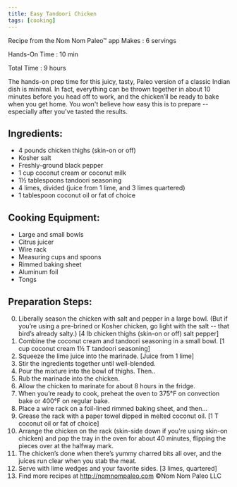 ```yaml
---
title: Easy Tandoori Chicken
tags: [cooking]
---
```


Recipe from the Nom Nom Paleo™ app
Makes : 6 servings

Hands-On Time : 10 min

Total Time : 9 hours

The hands-on prep time for this juicy, tasty, Paleo version of a classic Indian dish is minimal. In fact, everything can be thrown together in about 10 minutes before you head off to work, and the chicken’ll be ready to bake when you get home. You won't believe how easy this is to prepare -- especially after you've tasted the results.

## Ingredients:

- 4 pounds chicken thighs (skin-on or off)
- Kosher salt
- Freshly-ground black pepper
- 1 cup coconut cream or coconut milk
- 1½ tablespoons tandoori seasoning
- 4 limes, divided (juice from 1 lime, and 3 limes quartered)
- 1 tablespoon coconut oil or fat of choice

## Cooking Equipment:

- Large and small bowls
- Citrus juicer
- Wire rack
- Measuring cups and spoons
- Rimmed baking sheet
- Aluminum foil
- Tongs

## Preparation Steps:

0. Liberally season the chicken with salt and pepper in a large bowl. (But if you’re using a pre-brined or Kosher chicken, go light with the salt -- that bird’s already salty.) [4 lb chicken thighs (skin-on or off) salt pepper]
1. Combine the coconut cream and tandoori seasoning in a small bowl. [1 cup coconut cream 1½ T tandoori seasoning]
2. Squeeze the lime juice into the marinade. [Juice from 1 lime]
3. Stir the ingredients together until well-blended.
4. Pour the mixture into the bowl of thighs. Then..
5. Rub the marinade into the chicken.
6. Allow the chicken to marinate for about 8 hours in the fridge.
7. When you’re ready to cook, preheat the oven to 375°F on convection bake or 400°F on regular bake.
8. Place a wire rack on a foil-lined rimmed baking sheet, and then...
9. Grease the rack with a paper towel dipped in melted coconut oil. [1 T coconut oil or fat of choice]
10. Arrange the chicken on the rack (skin-side down if you're using skin-on chicken) and pop the tray in the oven for about 40 minutes, flipping the pieces over at the halfway mark.
11. The chicken’s done when there’s yummy charred bits all over, and the juices run clear when you stab the meat.
12. Serve with lime wedges and your favorite sides. [3 limes, quartered]
13. Find more recipes at http://nomnompaleo.com
    ©Nom Nom Paleo LLC
